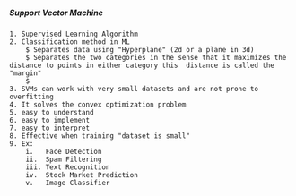##### Support Vector Machine
    1. Supervised Learning Algorithm
    2. Classification method in ML 
        $ Separates data using "Hyperplane" (2d or a plane in 3d)
        $ Separates the two categories in the sense that it maximizes the distance to points in either category this  distance is called the "margin" 
        $  
    3. SVMs can work with very small datasets and are not prone to overfitting
    4. It solves the convex optimization problem
    5. easy to understand
    6. easy to implement
    7. easy to interpret
    8. Effective when training "dataset is small"
    9. Ex: 
        i.   Face Detection
        ii.  Spam Filtering
        iii. Text Recognition
        iv.  Stock Market Prediction
        v.   Image Classifier
